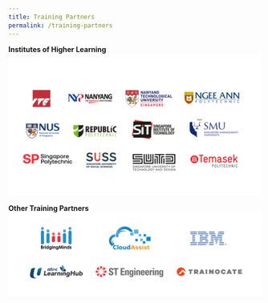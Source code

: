 ```yaml
---
title: Training Partners
permalink: /training-partners
---
```

**Institutes of Higher Learning**
![Alt text for image on Isomer site](/images/AICAC.png)

**Other Training Partners**
![](/images/banners-and-logos/Tpcac%20Members%20Logos/TPCAC%204-S.png)